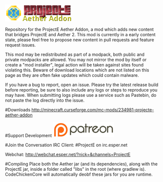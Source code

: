 ![](/src/main/resources/assets/peaether/logo.png?raw=true)

Repository for the ProjectE Aether Addon, a mod which adds new content that bridges ProjectE and Aether 2. This mod is currently in a early content state, please feel free to propose new content in pull requests and feature request issues.

This mod may be redistributed as part of a modpack, both public and private modpacks are allowed. You may not mirror the mod by itself or create a "mod installer", legal action will be taken against sites found violating this. Beware of download locations which are not listed on this page as they are often fake updates which could contain malware.

If you have a bug to report, open an issue. Please try the latest release build before reporting, be sure to also include any logs or steps to reproduce you may have. When submitting logs please use a service such as Pastebin, do not paste the log directly into the issue.

#Downloads
http://minecraft.curseforge.com/mc-mods/234981-projecte-aether-addon

#Support Development
[![](/patreon.png?raw=true)](https://www.patreon.com/sinkillerj)

#Join the Conversation
IRC Client: \#ProjectE on irc.esper.net

Webchat: http://webchat.esper.net/?nick=&channels=ProjectE

#Compiling
Place both the Aether jar (and its dependencies), along with the ProjectE jar, inside a folder called "libs" in the root (where gradlew is). CodeChickenCore will automatically deobf these jars for you are runtime.
